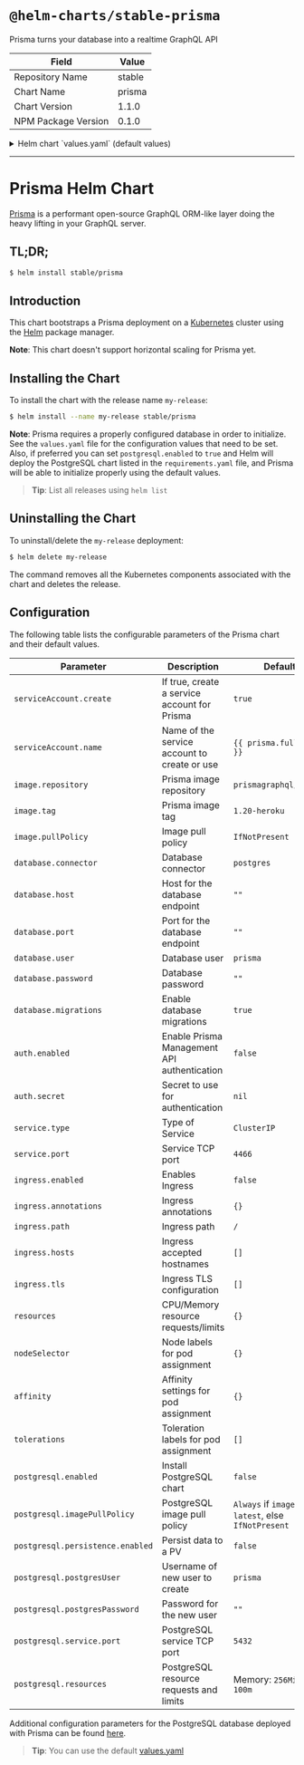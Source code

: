 # `@helm-charts/stable-prisma`

Prisma turns your database into a realtime GraphQL API

| Field               | Value  |
| ------------------- | ------ |
| Repository Name     | stable |
| Chart Name          | prisma |
| Chart Version       | 1.1.0  |
| NPM Package Version | 0.1.0  |

<details>

<summary>Helm chart `values.yaml` (default values)</summary>

```yaml
# ------------------------------------------------------------------------------
# Prisma:
# ------------------------------------------------------------------------------

## Service account configuration
## Ref: https://kubernetes.io/docs/tasks/configure-pod-container/configure-service-account/
##
serviceAccount:
  create: true
  ## Define serviceAccount name. Defaults to fully qualified name or "default"
  ## when create is false
  ##
  name: ''

image:
  ## Prisma image repository
  ##
  repository: prismagraphql/prisma

  ## Prisma image version
  ##
  tag: 1.20-heroku

  ## Specify an imagePullPolicy
  ## ref: http://kubernetes.io/docs/user-guide/images/#pre-pulling-images
  ##
  pullPolicy: IfNotPresent

database:
  ## The current supported connectors are [mysql, postgres]
  connector: postgres

  ## If 'postgresql.enabled' is 'false', you will need to provide the
  ## following values so that Prisma can use them as the database endpoint
  host: ''
  port: ''

  ## Database credentials
  ##
  user: prisma
  password: ''

  ## Enable database migrations
  ##
  migrations: true

auth:
  ## Prisma's Management API authentication
  ##
  enabled: false

  ## Secret to use. If it isn't specified and 'auth.enabled' is set to 'true',
  ## a random generated one will be used
  ##
  # secret: ""

service:
  type: ClusterIP
  port: 4466

ingress:
  enabled: false
  annotations:
    {}
    # kubernetes.io/ingress.class: nginx
    # kubernetes.io/tls-acme: "true"
  path: /
  hosts:
    []
    # - prisma.local
  tls: []
  #  - secretName: prisma-tls
  #    hosts:
  #      - prisma.local

resources: {}
#  limits:
#    cpu: 100m
#    memory: 128Mi
#  requests:
#    cpu: 100m
#    memory: 128Mi

## Node labels for pod assignment
## ref: https://kubernetes.io/docs/user-guide/node-selection/
##
nodeSelector: {}

## Tolerations for pod assignment
## ref: https://kubernetes.io/docs/concepts/configuration/taint-and-toleration/
##
tolerations: []

## Affinity for pod assignment
## ref: https://kubernetes.io/docs/concepts/configuration/assign-pod-node/#affinity-and-anti-affinity
##
affinity: {}

# ------------------------------------------------------------------------------
# PostgreSQL:
# ------------------------------------------------------------------------------

postgresql:
  ## If true, install the PostgreSQL chart alongside Prisma
  ## ref: https://github.com/kubernetes/charts/tree/master/stable/postgresql
  ##
  enabled: false

  ## PostgresSQL image version
  ## ref: https://hub.docker.com/r/library/postgres/tags/
  ##
  imageTag: '9.6.2'

  ## Specify a PostgreSQL imagePullPolicy
  ## ref: http://kubernetes.io/docs/user-guide/images/#pre-pulling-images
  ##
  imagePullPolicy: 'IfNotPresent'

  ## Persist data to a persistent volume
  ##
  persistence:
    enabled: false

  ## PostgreSQL credentials
  ##
  postgresUser: prisma
  postgresPassword: ''

  ## PostgreSQL service TCP port
  ##
  service:
    port: 5432

  ## Configure PostgreSQL resource requests and limits
  ## ref: http://kubernetes.io/docs/user-guide/compute-resources/
  ##
  resources: {}
```

</details>

---

# Prisma Helm Chart

[Prisma](https://prisma.io) is a performant open-source GraphQL ORM-like layer doing the heavy lifting in your GraphQL server.

## TL;DR;

```bash
$ helm install stable/prisma
```

## Introduction

This chart bootstraps a Prisma deployment on a [Kubernetes](http://kubernetes.io) cluster using the [Helm](https://helm.sh) package manager.

**Note**: This chart doesn't support horizontal scaling for Prisma yet.

## Installing the Chart

To install the chart with the release name `my-release`:

```bash
$ helm install --name my-release stable/prisma
```

**Note**: Prisma requires a properly configured database in order to initialize. See the `values.yaml` file for the configuration values that need to be set. Also, if preferred you can set `postgresql.enabled` to `true` and Helm will deploy the PostgreSQL chart listed in the `requirements.yaml` file, and Prisma will be able to initialize properly using the default values.

> **Tip**: List all releases using `helm list`

## Uninstalling the Chart

To uninstall/delete the `my-release` deployment:

```bash
$ helm delete my-release
```

The command removes all the Kubernetes components associated with the chart and deletes the release.

## Configuration

The following table lists the configurable parameters of the Prisma chart and their default values.

| Parameter                        | Description                                  | Default                                                 |
| -------------------------------- | -------------------------------------------- | ------------------------------------------------------- |
| `serviceAccount.create`          | If true, create a service account for Prisma | `true`                                                  |
| `serviceAccount.name`            | Name of the service account to create or use | `{{ prisma.fullname }}`                                 |
| `image.repository`               | Prisma image repository                      | `prismagraphql/prisma`                                  |
| `image.tag`                      | Prisma image tag                             | `1.20-heroku`                                           |
| `image.pullPolicy`               | Image pull policy                            | `IfNotPresent`                                          |
| `database.connector`             | Database connector                           | `postgres`                                              |
| `database.host`                  | Host for the database endpoint               | `""`                                                    |
| `database.port`                  | Port for the database endpoint               | `""`                                                    |
| `database.user`                  | Database user                                | `prisma`                                                |
| `database.password`              | Database password                            | `""`                                                    |
| `database.migrations`            | Enable database migrations                   | `true`                                                  |
| `auth.enabled`                   | Enable Prisma Management API authentication  | `false`                                                 |
| `auth.secret`                    | Secret to use for authentication             | `nil`                                                   |
| `service.type`                   | Type of Service                              | `ClusterIP`                                             |
| `service.port`                   | Service TCP port                             | `4466`                                                  |
| `ingress.enabled`                | Enables Ingress                              | `false`                                                 |
| `ingress.annotations`            | Ingress annotations                          | `{}`                                                    |
| `ingress.path`                   | Ingress path                                 | `/`                                                     |
| `ingress.hosts`                  | Ingress accepted hostnames                   | `[]`                                                    |
| `ingress.tls`                    | Ingress TLS configuration                    | `[]`                                                    |
| `resources`                      | CPU/Memory resource requests/limits          | `{}`                                                    |
| `nodeSelector`                   | Node labels for pod assignment               | `{}`                                                    |
| `affinity`                       | Affinity settings for pod assignment         | `{}`                                                    |
| `tolerations`                    | Toleration labels for pod assignment         | `[]`                                                    |
| `postgresql.enabled`             | Install PostgreSQL chart                     | `false`                                                 |
| `postgresql.imagePullPolicy`     | PostgreSQL image pull policy                 | `Always` if `imageTag` is `latest`, else `IfNotPresent` |
| `postgresql.persistence.enabled` | Persist data to a PV                         | `false`                                                 |
| `postgresql.postgresUser`        | Username of new user to create               | `prisma`                                                |
| `postgresql.postgresPassword`    | Password for the new user                    | `""`                                                    |
| `postgresql.service.port`        | PostgreSQL service TCP port                  | `5432`                                                  |
| `postgresql.resources`           | PostgreSQL resource requests and limits      | Memory: `256Mi`, CPU: `100m`                            |

Additional configuration parameters for the PostgreSQL database deployed with Prisma can be found [here](https://github.com/kubernetes/charts/tree/master/stable/postgresql).

> **Tip**: You can use the default [values.yaml](values.yaml)
